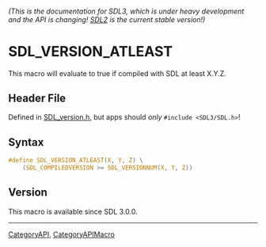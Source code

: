 ###### (This is the documentation for SDL3, which is under heavy development and the API is changing! [SDL2](https://wiki.libsdl.org/SDL2/) is the current stable version!)
# SDL_VERSION_ATLEAST

This macro will evaluate to true if compiled with SDL at least X.Y.Z.

## Header File

Defined in [SDL_version.h](https://github.com/libsdl-org/SDL/blob/main/include/SDL3/SDL_version.h), but apps should _only_ `#include <SDL3/SDL.h>`!

## Syntax

```c
#define SDL_VERSION_ATLEAST(X, Y, Z) \
    (SDL_COMPILEDVERSION >= SDL_VERSIONNUM(X, Y, Z))
```

## Version

This macro is available since SDL 3.0.0.

----
[CategoryAPI](CategoryAPI), [CategoryAPIMacro](CategoryAPIMacro)

